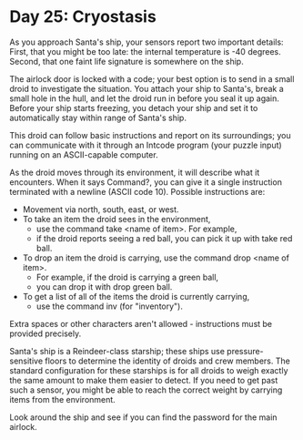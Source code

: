 # Day 25: Cryostasis

As you approach Santa's ship, your sensors report two important details:
First, that you might be too late: the internal temperature is -40 degrees.
Second, that one faint life signature is somewhere on the ship.

The airlock door is locked with a code;
your best option is to send in a small droid to investigate the situation.
You attach your ship to Santa's, break a small hole in the hull,
and let the droid run in before you seal it up again.
Before your ship starts freezing, you detach your ship and
set it to automatically stay within range of Santa's ship.

This droid can follow basic instructions and report on its surroundings;
you can communicate with it through an Intcode program (your puzzle input)
running on an ASCII-capable computer.

As the droid moves through its environment, it will describe what it encounters.
When it says Command?, you can give it a single instruction terminated with a
newline (ASCII code 10). Possible instructions are:

- Movement via north, south, east, or west.
- To take an item the droid sees in the environment,
  - use the command take \<name of item\>. For example,
  - if the droid reports seeing a red ball, you can pick it up with take red ball.
- To drop an item the droid is carrying, use the command drop \<name of item\>.
  - For example, if the droid is carrying a green ball,
  - you can drop it with drop green ball.
- To get a list of all of the items the droid is currently carrying,
  - use the command inv (for "inventory").

Extra spaces or other characters aren't allowed -
instructions must be provided precisely.

Santa's ship is a Reindeer-class starship; these ships use pressure-sensitive
floors to determine the identity of droids and crew members.
The standard configuration for these starships is for all droids to weigh
exactly the same amount to make them easier to detect.
If you need to get past such a sensor, you might be able to reach the
correct weight by carrying items from the environment.

Look around the ship and see if you can find the password for the main airlock.
